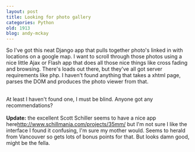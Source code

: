 ```yaml
---
layout: post
title: Looking for photo gallery
categories: Python
old: 1913
blog: andy-mckay
---
```

So I&#39;ve got this neat Django app that pulls together photo&#39;s linked in with locations on a google map. I want to scroll through those photos using a nice little Ajax or Flash app that does all those nice things like cross fading and browsing. There&#39;s loads out there, but they&#39;ve all got server requirements like php. I haven&#39;t found anything that takes a xhtml page, parses the DOM and produces the photo viewer from that.<div><br /></div><div>At least I haven&#39;t found one, I must be blind. Anyone got any recommendations?</div><div><br /></div><div><span class="Apple-style-span"><span class="Apple-style-span" style="font-weight: bold">Update:</span> the excellent Scott Schiller seems to have a nice app here<a href="http://www.schillmania.com/projects/35mm/" target="_blank">http://www.schillmania.com/projects/35mm/</a> but I&#39;m not sure I like the interface I found it confusing, I&#39;m sure my mother would. Seems to herald from Vancouver so gets lots of bonus points for that. But looks damn good, might be the fella.</span></div>